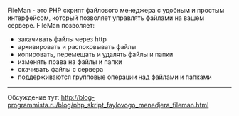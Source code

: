 FileMan - это PHP скрипт файлового менеджера с удобным и простым интерфейсом, который позволяет управлять файлами на вашем сервере. FileMan позволяет:
 - закачивать файлы через http
 - архивировать и распоковывать файлы
 - копировать, перемещать и удалять файлы и папки
 - изменять права на файлы и папки
 - скачивать файлы с сервера
 - поддерживаются групповые операции над файлами и папками

---
Обсуждение тут: http://blog-programmista.ru/blog/php_skript_faylovogo_menedjera_fileman.html
